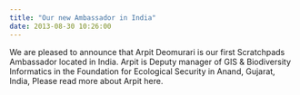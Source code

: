 ```yaml
---
title: "Our new Ambassador in India"
date: 2013-08-30 10:26:00
---
```


We are pleased to announce that Arpit Deomurari is our first Scratchpads Ambassador located in India. Arpit is Deputy manager of GIS & Biodiversity Informatics in the Foundation for Ecological Security in Anand, Gujarat, India, Please read more about Arpit here.

